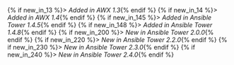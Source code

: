 {% if new_in_13 %}> _Added in AWX 1.3_{% endif %}
{% if new_in_14 %}> _Added in AWX 1.4_{% endif %}
{% if new_in_145 %}> _Added in Ansible Tower 1.4.5_{% endif %}
{% if new_in_148 %}> _Added in Ansible Tower 1.4.8_{% endif %}
{% if new_in_200 %}> _New in Ansible Tower 2.0.0_{% endif %}
{% if new_in_220 %}> _New in Ansible Tower 2.2.0_{% endif %}
{% if new_in_230 %}> _New in Ansible Tower 2.3.0_{% endif %}
{% if new_in_240 %}> _New in Ansible Tower 2.4.0_{% endif %}